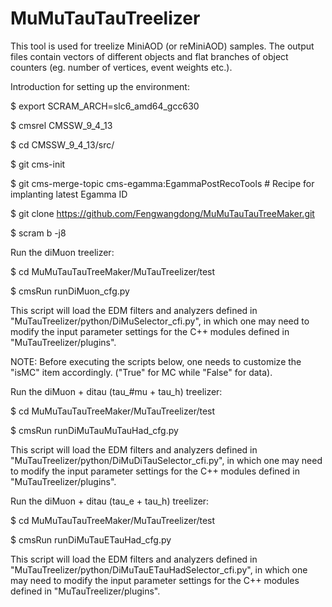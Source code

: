 # MuMuTauTauTreelizerThis tool is used for treelize MiniAOD (or reMiniAOD) samples. The output files contain vectors of different objects and flat branches of object counters (eg. number of vertices, event weights etc.).Introduction for setting up the environment:$ export SCRAM_ARCH=slc6_amd64_gcc630$ cmsrel CMSSW_9_4_13$ cd CMSSW_9_4_13/src/$ git cms-init$ git cms-merge-topic cms-egamma:EgammaPostRecoTools # Recipe for implanting latest Egamma ID$ git clone https://github.com/Fengwangdong/MuMuTauTauTreeMaker.git$ scram b -j8Run the diMuon treelizer:$ cd MuMuTauTauTreeMaker/MuTauTreelizer/test$ cmsRun runDiMuon_cfg.pyThis script will load the EDM filters and analyzers defined in "MuTauTreelizer/python/DiMuSelector_cfi.py", in which one may need to modify the input parameter settings for the C++ modules defined in "MuTauTreelizer/plugins".NOTE: Before executing the scripts below, one needs to customize the "isMC" item accordingly. ("True" for MC while "False" for data). Run the diMuon + ditau (tau_#mu + tau_h) treelizer:$ cd MuMuTauTauTreeMaker/MuTauTreelizer/test$ cmsRun runDiMuTauMuTauHad_cfg.pyThis script will load the EDM filters and analyzers defined in "MuTauTreelizer/python/DiMuDiTauSelector_cfi.py", in which one may need to modify the input parameter settings for the C++ modules defined in "MuTauTreelizer/plugins".Run the diMuon + ditau (tau_e + tau_h) treelizer:$ cd MuMuTauTauTreeMaker/MuTauTreelizer/test$ cmsRun runDiMuTauETauHad_cfg.pyThis script will load the EDM filters and analyzers defined in "MuTauTreelizer/python/DiMuTauETauHadSelector_cfi.py", in which one may need to modify the input parameter settings for the C++ modules defined in "MuTauTreelizer/plugins".